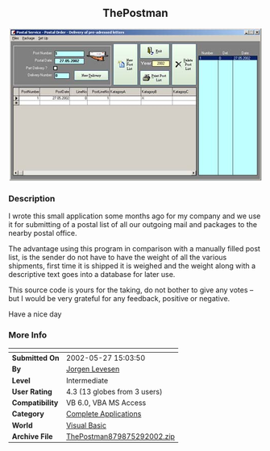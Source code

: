 ﻿<div align="center">

## ThePostman

<img src="PIC2002529257349827.jpg">
</div>

### Description

I wrote this small application some months ago for my company and we use it for submitting of a postal list of all our outgoing mail and packages to the nearby postal office.

The advantage using this program in comparison with a manually filled post list, is the sender do not have to have the weight of all the various shipments, first time it is shipped it is weighed and the weight along with a descriptive text goes into a database for later use.

This source code is yours for the taking, do not bother to give any votes – but I would be very grateful for any feedback, positive or negative.

Have a nice day
 
### More Info
 


<span>             |<span>
---                |---
**Submitted On**   |2002-05-27 15:03:50
**By**             |[Jorgen Levesen](https://github.com/Planet-Source-Code/PSCIndex/blob/master/ByAuthor/jorgen-levesen.md)
**Level**          |Intermediate
**User Rating**    |4.3 (13 globes from 3 users)
**Compatibility**  |VB 6\.0, VBA MS Access
**Category**       |[Complete Applications](https://github.com/Planet-Source-Code/PSCIndex/blob/master/ByCategory/complete-applications__1-27.md)
**World**          |[Visual Basic](https://github.com/Planet-Source-Code/PSCIndex/blob/master/ByWorld/visual-basic.md)
**Archive File**   |[ThePostman879875292002\.zip](https://github.com/Planet-Source-Code/jorgen-levesen-thepostman__1-35229/archive/master.zip)








